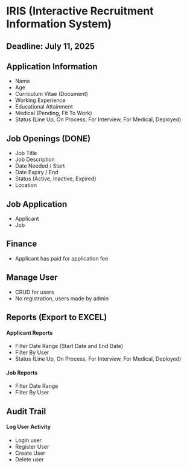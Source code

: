 # IRIS (Interactive Recruitment Information System)

## Deadline: July 11, 2025

## Application Information

-   Name
-   Age
-   Curriculum Vitae (Document)
-   Working Experience
-   Educational Attainment
-   Medical (Pending, Fit To Work)
-   Status (Line Up, On Process, For Interview, For Medical, Deployed)

## Job Openings (DONE)

-   Job Title
-   Job Description
-   Date Needed / Start
-   Date Expiry / End
-   Status (Active, Inactive, Expired)
-   Location

## Job Application

-   Applicant
-   Job

## Finance

-   Applicant has paid for application fee

## Manage User

-   CRUD for users
-   No registration, users made by admin

## Reports (Export to EXCEL)

#### Applicant Reports

-   Filter Date Range (Start Date and End Date)
-   Filter By User
-   Status (Line Up, On Process, For Interview, For Medical, Deployed)

#### Job Reports

-   Filter Date Range
-   Filter By User

## Audit Trail

#### Log User Activity

-   Login user
-   Register User
-   Create User
-   Delete user
